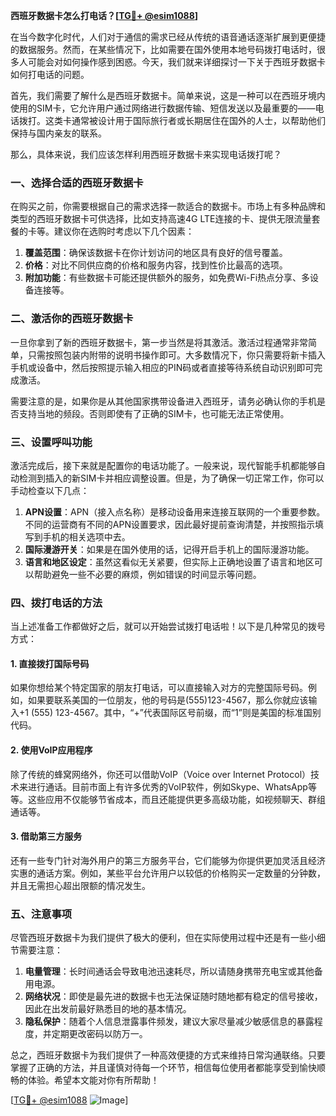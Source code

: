 **西班牙数据卡怎么打电话？[[TG💪+ @esim1088](https://t.me/s/esim1088)]**

在当今数字化时代，人们对于通信的需求已经从传统的语音通话逐渐扩展到更便捷的数据服务。然而，在某些情况下，比如需要在国外使用本地号码拨打电话时，很多人可能会对如何操作感到困惑。今天，我们就来详细探讨一下关于西班牙数据卡如何打电话的问题。

首先，我们需要了解什么是西班牙数据卡。简单来说，这是一种可以在西班牙境内使用的SIM卡，它允许用户通过网络进行数据传输、短信发送以及最重要的——电话拨打。这类卡通常被设计用于国际旅行者或长期居住在国外的人士，以帮助他们保持与国内亲友的联系。

那么，具体来说，我们应该怎样利用西班牙数据卡来实现电话拨打呢？

### 一、选择合适的西班牙数据卡

在购买之前，你需要根据自己的需求选择一款适合的数据卡。市场上有多种品牌和类型的西班牙数据卡可供选择，比如支持高速4G LTE连接的卡、提供无限流量套餐的卡等。建议你在选购时考虑以下几个因素：

1. **覆盖范围**：确保该数据卡在你计划访问的地区具有良好的信号覆盖。
2. **价格**：对比不同供应商的价格和服务内容，找到性价比最高的选项。
3. **附加功能**：有些数据卡可能还提供额外的服务，如免费Wi-Fi热点分享、多设备连接等。

### 二、激活你的西班牙数据卡

一旦你拿到了新的西班牙数据卡，第一步当然是将其激活。激活过程通常非常简单，只需按照包装内附带的说明书操作即可。大多数情况下，你只需要将新卡插入手机或设备中，然后按照提示输入相应的PIN码或者直接等待系统自动识别即可完成激活。

需要注意的是，如果你是从其他国家携带设备进入西班牙，请务必确认你的手机是否支持当地的频段。否则即使有了正确的SIM卡，也可能无法正常使用。

### 三、设置呼叫功能

激活完成后，接下来就是配置你的电话功能了。一般来说，现代智能手机都能够自动检测到插入的新SIM卡并相应调整设置。但是，为了确保一切正常工作，你可以手动检查以下几点：

1. **APN设置**：APN（接入点名称）是移动设备用来连接互联网的一个重要参数。不同的运营商有不同的APN设置要求，因此最好提前查询清楚，并按照指示填写到手机的相关选项中去。
2. **国际漫游开关**：如果是在国外使用的话，记得开启手机上的国际漫游功能。
3. **语言和地区设定**：虽然这看似无关紧要，但实际上正确地设置了语言和地区可以帮助避免一些不必要的麻烦，例如错误的时间显示等问题。

### 四、拨打电话的方法

当上述准备工作都做好之后，就可以开始尝试拨打电话啦！以下是几种常见的拨号方式：

#### 1. 直接拨打国际号码
如果你想给某个特定国家的朋友打电话，可以直接输入对方的完整国际号码。例如，如果要联系美国的一位朋友，他的号码是(555)123-4567，那么你就应该输入+1 (555) 123-4567。其中，“+”代表国际区号前缀，而“1”则是美国的标准国别代码。

#### 2. 使用VoIP应用程序
除了传统的蜂窝网络外，你还可以借助VoIP（Voice over Internet Protocol）技术来进行通话。目前市面上有许多优秀的VoIP软件，例如Skype、WhatsApp等等。这些应用不仅能够节省成本，而且还能提供更多高级功能，如视频聊天、群组通话等。

#### 3. 借助第三方服务
还有一些专门针对海外用户的第三方服务平台，它们能够为你提供更加灵活且经济实惠的通话方案。例如，某些平台允许用户以较低的价格购买一定数量的分钟数，并且无需担心超出限额的情况发生。

### 五、注意事项

尽管西班牙数据卡为我们提供了极大的便利，但在实际使用过程中还是有一些小细节需要注意：

1. **电量管理**：长时间通话会导致电池迅速耗尽，所以请随身携带充电宝或其他备用电源。
2. **网络状况**：即使是最先进的数据卡也无法保证随时随地都有稳定的信号接收，因此在出发前最好熟悉目的地的基本情况。
3. **隐私保护**：随着个人信息泄露事件频发，建议大家尽量减少敏感信息的暴露程度，并定期更改密码以防万一。

总之，西班牙数据卡为我们提供了一种高效便捷的方式来维持日常沟通联络。只要掌握了正确的方法，并且谨慎对待每一个环节，相信每位使用者都能享受到愉快顺畅的体验。希望本文能对你有所帮助！

[[TG💪+ @esim1088](https://t.me/s/esim1088) ![Image](https://i.postimg.cc/4NQfJmqS/Snipaste-2025-05-13-00-14-12.png)]